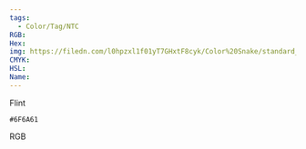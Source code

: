 ```yaml
---
tags:
  - Color/Tag/NTC
RGB:
Hex:
img: https://filedn.com/l0hpzxl1f01yT7GHxtF8cyk/Color%20Snake/standard_csv_to_svg/6F6A61.svg
CMYK:
HSL:
Name:
---
```

Flint
```palette
#6F6A61
```
RGB
